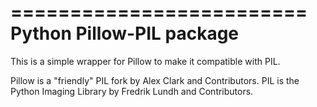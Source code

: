 =========================
Python Pillow-PIL package
=========================

This is a simple wrapper for Pillow to make it compatible with PIL.

Pillow is a "friendly" PIL fork by Alex Clark and Contributors.
PIL is the Python Imaging Library by Fredrik Lundh and Contributors.

